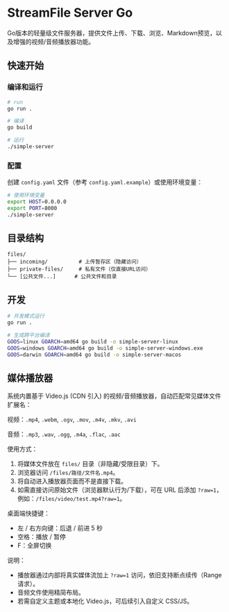 # StreamFile Server Go

Go版本的轻量级文件服务器，提供文件上传、下载、浏览、Markdown预览，以及增强的视频/音频播放器功能。

## 快速开始

### 编译和运行

```bash
# run
go run .

# 编译
go build

# 运行
./simple-server
```

### 配置

创建 `config.yaml` 文件（参考 `config.yaml.example`）或使用环境变量：

```bash
# 使用环境变量
export HOST=0.0.0.0
export PORT=8000
./simple-server
```

## 目录结构

```
files/
├── incoming/          # 上传暂存区（隐藏访问）
├── private-files/     # 私有文件（仅直接URL访问）
└── [公共文件...]      # 公共文件和目录
```

## 开发

```bash
# 开发模式运行
go run .

# 生成跨平台编译
GOOS=linux GOARCH=amd64 go build -o simple-server-linux
GOOS=windows GOARCH=amd64 go build -o simple-server-windows.exe
GOOS=darwin GOARCH=amd64 go build -o simple-server-macos
```

## 媒体播放器

系统内置基于 Video.js (CDN 引入) 的视频/音频播放器，自动匹配常见媒体文件扩展名：

视频：`.mp4`, `.webm`, `.ogv`, `.mov`, `.m4v`, `.mkv`, `.avi`

音频：`.mp3`, `.wav`, `.ogg`, `.m4a`, `.flac`, `.aac`

使用方式：
1. 将媒体文件放在 `files/` 目录（非隐藏/受限目录）下。
2. 浏览器访问 `/files/路径/文件名.mp4`。
3. 将自动进入播放器页面而不是直接下载。
4. 如需直接访问原始文件（浏览器默认行为/下载），可在 URL 后添加 `?raw=1`，例如：`/files/video/test.mp4?raw=1`。

桌面端快捷键：
* 左 / 右方向键：后退 / 前进 5 秒
* 空格：播放 / 暂停
* F：全屏切换

说明：
* 播放器通过内部将真实媒体流加上 `?raw=1` 访问，依旧支持断点续传（Range 请求）。
* 音频文件使用精简布局。
* 若需自定义主题或本地化 Video.js，可后续引入自定义 CSS/JS。

